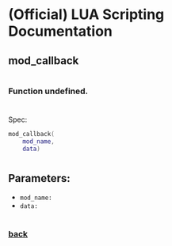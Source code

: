 
# (Official) LUA Scripting Documentation

## mod_callback
#
### Function undefined.
#
Spec:
```lua
mod_callback(
	mod_name,
	data)
```
#
## Parameters:
- `mod_name:` 
- `data:` 
#
### [back](../other)
